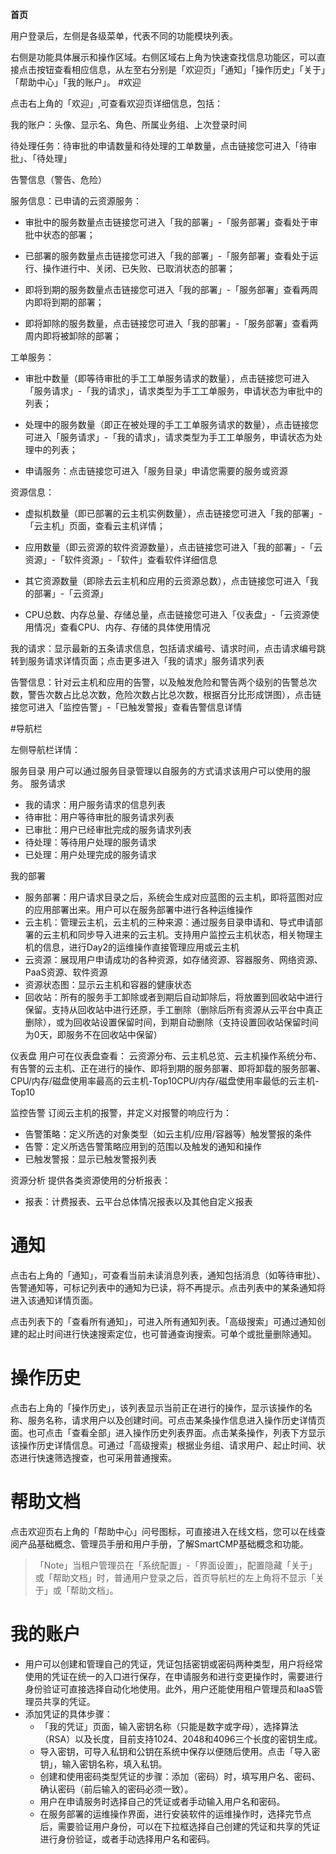 **首页**

用户登录后，左侧是各级菜单，代表不同的功能模块列表。

右侧是功能具体展示和操作区域。右侧区域右上角为快速查找信息功能区，可以直接点击按钮查看相应信息，从左至右分别是「欢迎页」「通知」「操作历史」「关于」「帮助中心」「我的账户」。
#欢迎


点击右上角的「欢迎」,可查看欢迎页详细信息，包括：

我的账户：头像、显示名、角色、所属业务组、上次登录时间

待处理任务：待审批的申请数量和待处理的工单数量，点击链接您可进入「待审批」、「待处理」

 告警信息（警告、危险）

 服务信息：已申请的云资源服务：

-   审批中的服务数量点击链接您可进入「我的部署」-「服务部署」查看处于审批中状态的部署；

-   已部署的服务数量点击链接您可进入「我的部署」-「服务部署」查看处于运行、操作进行中、关闭、已失败、已取消状态的部署；

-   即将到期的服务数量点击链接您可进入「我的部署」-「服务部署」查看两周内即将到期的部署；

-   即将卸除的服务数量，点击链接您可进入「我的部署」-「服务部署」查看两周内即将被卸除的部署；

工单服务：

-   审批中数量（即等待审批的手工工单服务请求的数量），点击链接您可进入「服务请求」-「我的请求」，请求类型为手工工单服务，申请状态为审批中的列表；

-   处理中的服务数量（即正在被处理的手工工单服务请求的数量），点击链接您可进入「服务请求」-「我的请求」，请求类型为手工工单服务，申请状态为处理中的列表；

-    申请服务：点击链接您可进入「服务目录」申请您需要的服务或资源

资源信息：

-   虚拟机数量（即已部署的云主机实例数量），点击链接您可进入「我的部署」-「云主机」页面，查看云主机详情；

-   应用数量（即云资源的软件资源数量），点击链接您可进入「我的部署」-「云资源」-「软件资源」-「软件」查看软件详细信息

-   其它资源数量（即除去云主机和应用的云资源总数），点击链接您可进入「我的部署」-「云资源」

-   CPU总数、内存总量、存储总量，点击链接您可进入「仪表盘」-「云资源使用情况」查看CPU、内存、存储的具体使用情况



我的请求：显示最新的五条请求信息，包括请求编号、请求时间，点击请求编号跳转到服务请求详情页面；点击更多进入「我的请求」服务请求列表

告警信息：针对云主机和应用的告警，以及触发危险和警告两个级别的告警总次数，警告次数占比总次数，危险次数占比总次数，根据百分比形成饼图），点击链接您可进入「监控告警」-「已触发警报」查看告警信息详情

#导航栏


左侧导航栏详情：
	

 服务目录	用户可以通过服务目录管理以自服务的方式请求该用户可以使用的服务。
 服务请求	
 + 我的请求：用户服务请求的信息列表
 + 待审批：用户等待审批的服务请求列表
 + 已审批：用户已经审批完成的服务请求列表
 + 待处理：等待用户处理的服务请求
 + 已处理：用户处理完成的服务请求

 我的部署	
 + 服务部署：用户请求目录之后，系统会生成对应蓝图的云主机，即将蓝图对应的应用部署出来。用户可以在服务部署中进行各种运维操作
 + 云主机：管理云主机，云主机的三种来源：通过服务目录申请和、导式申请部署的云主机和同步导入进来的云主机。支持用户监控云主机状态，相关物理主机的信息，进行Day2的运维操作直接管理应用或云主机
 + 云资源：展现用户申请成功的各种资源，如存储资源、容器服务、网络资源、PaaS资源、软件资源
 + 资源状态图：显示云主机和容器的健康状态
 + 回收站：所有的服务手工卸除或者到期后自动卸除后，将放置到回收站中进行保留。支持从回收站中进行还原，手工删除（删除后所有资源从云平台中真正删除），或为回收站设置保留时间，到期自动删除（支持设置回收站保留时间为0天，即服务不在回收站中保留）

 仪表盘	用户可在仪表盘查看： 云资源分布、云主机总览、云主机操作系统分布、有告警的云主机、正在进行的操作、即将到期的服务部署、即将卸载的服务部署、CPU/内存/磁盘使用率最高的云主机-Top10CPU/内存/磁盘使用率最低的云主机-Top10

 
 监控告警	订阅云主机的报警，并定义对报警的响应行为：
 + 告警策略：定义所选的对象类型（如云主机/应用/容器等）触发警报的条件
 + 告警：定义所选告警策略应用到的范围以及触发的通知和操作
 + 已触发警报：显示已触发警报列表

 资源分析	提供各类资源使用的分析报表：
 + 报表：计费报表、云平台总体情况报表以及其他自定义报表



# 通知


点击右上角的「通知」，可查看当前未读消息列表，通知包括消息（如等待审批）、告警通知等，可标记列表中的通知为已读，将不再提示。点击列表中的某条通知将进入该通知详情页面。

点击列表下的「查看所有通知」，可进入所有通知列表。「高级搜索」可通过通知创建的起止时间进行快速搜索定位，也可普通查询搜索。可单个或批量删除通知。

# 操作历史


点击右上角的「操作历史」，该列表显示当前正在进行的操作，显示该操作的名称、服务名称，请求用户以及创建时间。可点击某条操作信息进入操作历史详情页面。也可点击「查看全部」进入操作历史列表界面。点击某条操作，列表下方显示该操作历史详情信息。可通过「高级搜索」根据业务组、请求用户、起止时间、状态进行快速筛选搜查，也可采用普通搜索。

# 帮助文档


点击欢迎页右上角的「帮助中心」问号图标，可直接进入在线文档，您可以在线查阅产品基础概念、管理员手册和用户手册，了解SmartCMP基础概念和功能。

>「Note」当租户管理员在「系统配置」-「界面设置」，配置隐藏「关于」或「帮助文档」时，普通用户登录之后，首页导航栏的左上角将不显示「关于」或「帮助文档」。

# 我的账户
+ 用户可以创建和管理自己的凭证，凭证包括密钥或密码两种类型，用户将经常使用的凭证在统一的入口进行保存，在申请服务和进行变更操作时，需要进行身份验证可直接选择自动化地使用。此外，用户还能使用租户管理员和IaaS管理员共享的凭证。
+ 添加凭证的具体步骤：
    + 「我的凭证」页面，输入密钥名称（只能是数字或字母），选择算法（RSA）以及长度，目前支持1024、2048和4096三个长度的密钥生成。
    + 导入密钥，可导入私钥和公钥在系统中保存以便随后使用。点击「导入密钥」，输入密钥名称，填入私钥。
    + 创建和使用密码类型凭证的步骤：添加（密码）时，填写用户名、密码、确认密码（前后输入的密码必须一致）。
    + 用户在申请服务时选择自己的凭证或者手动输入用户名和密码。
    + 在服务部署的运维操作界面，进行安装软件的运维操作时，选择完节点后，需要验证用户身份，可以在下拉框选择自己创建的凭证和共享的凭证进行身份验证，或者手动选择用户名和密码。